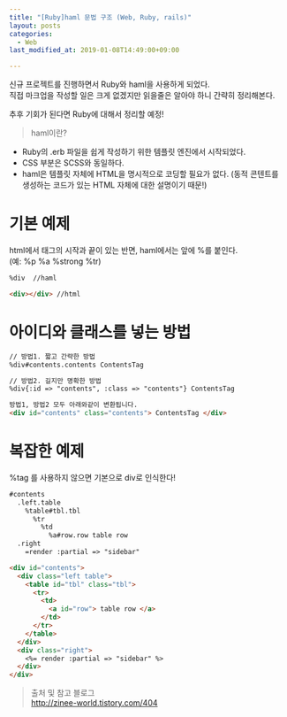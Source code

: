 ```yaml
---
title: "[Ruby]haml 문법 구조 (Web, Ruby, rails)"
layout: posts
categories:
  - Web
last_modified_at: 2019-01-08T14:49:00+09:00

---
```


신규 프로젝트를 진행하면서 Ruby와 haml을 사용하게 되었다.  
직접 마크업을 작성할 일은 크게 없겠지만 읽을줄은 알아야 하니 간략히 정리해본다.  

추후 기회가 된다면 Ruby에 대해서 정리할 예정!  

> haml이란?
* Ruby의 .erb 파일을 쉽게 작성하기 위한 템플릿 엔진에서 시작되었다.
* CSS 부분은 SCSS와 동일하다.
* haml은 템플릿 자체에 HTML을 명시적으로 코딩할 필요가 없다. (동적 콘텐트를 생성하는 코드가 있는 HTML 자체에 대한 설명이기 때문!)


# 기본 예제  
html에서 태그의 시작과 끝이 있는 반면, haml에서는 앞에 %를 붙인다.  
(예: %p %a %strong %tr)
``` markdown
%div  //haml

<div></div> //html
```

# 아이디와 클래스를 넣는 방법

``` markdown
// 방법1. 짧고 간략한 방법
%div#contents.contents ContentsTag

// 방법2. 길지만 명확한 방법
%div{:id => "contents", :class => "contents"} ContentsTag

방법1, 방법2 모두 아래와같이 변환됩니다.
<div id="contents" class="contents"> ContentsTag </div>

```

# 복잡한 예제  
%tag 를 사용하지 않으면 기본으로 div로 인식한다!
``` markdown
#contents
  .left.table
    %table#tbl.tbl
      %tr
        %td
          %a#row.row table row
  .right
    =render :partial => "sidebar"
```

``` markdown
<div id="contents">
  <div class="left table">
    <table id="tbl" class="tbl">
      <tr>
        <td>
          <a id="row"> table row </a>
        </td>
      </tr>
    </table>
  </div>
  <div class="right">
    <%= render :partial => "sidebar" %>
  </div>
</div>
```


> 출처 및 참고 블로그  
<http://zinee-world.tistory.com/404>
